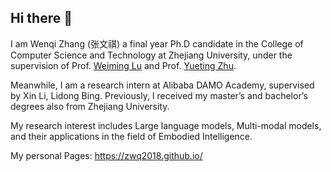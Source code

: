 ## Hi there 👋

I am Wenqi Zhang (张文祺) a final year Ph.D candidate in the College of Computer Science and Technology at Zhejiang University, under the supervision of Prof. [Weiming Lu](https://person.zju.edu.cn/lwm) and Prof. [Yueting Zhu](https://person.zju.edu.cn/yzhuang).

Meanwhile, I am a research intern at Alibaba DAMO Academy, supervised by Xin Li, Lidong Bing. Previously, I received my master’s and bachelor’s degrees also from Zhejiang University.   

My research interest includes Large language models, Multi-modal models, and their applications in the field of Embodied Intelligence.


My personal Pages: https://zwq2018.github.io/

